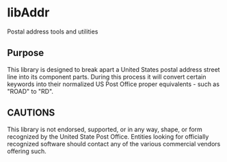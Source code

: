 # libAddr
Postal address tools and utilities

## Purpose
This library is designed to break apart a United States postal
address street line into its component parts.  During this
process it will convert certain keywords into their normalized
US Post Office proper equivalents - such as "ROAD" to "RD".

## CAUTIONS
This library is not endorsed, supported, or in any way, shape,
or form recognized by the United State Post Office.  Entities
looking for officially recognized software should contact any
of the various commercial vendors offering such.

